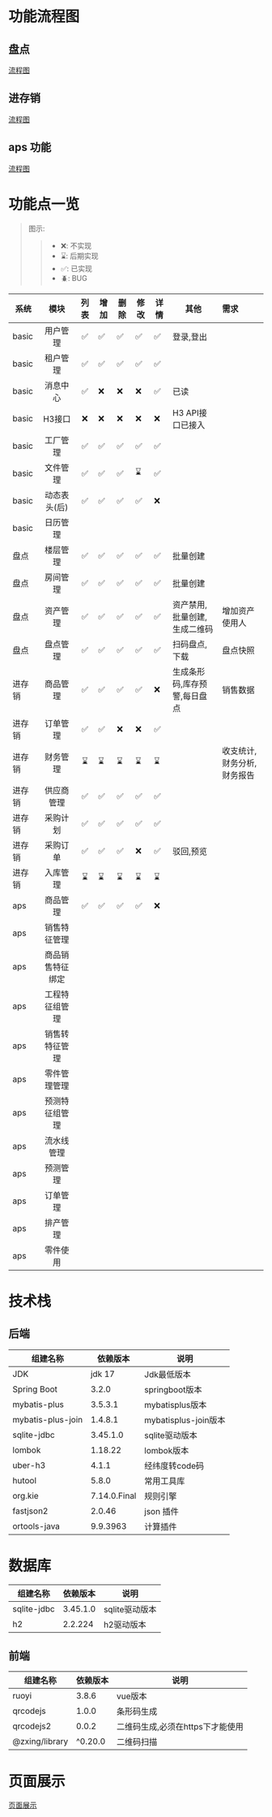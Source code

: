 # 功能流程图

## 盘点

[流程图](./doc/md/propertyCheck.md)

## 进存销

[流程图](./doc/md/jcx.md)

## aps 功能

[流程图](./doc/md/aps.md)

# 功能点一览
> 图示:
> > - ❌: 不实现 
> > - ⌛️: 后期实现 
> > - ✅: 已实现 
> > - 🪲: BUG

| 系统    |    模块    | 列表 | 增加 | 删除 | 修改 | 详情 | 其他              | 需求             |
|-------|:--------:|:--:|----|----|----|----|-----------------|:---------------|
| basic |   用户管理   | ✅  | ✅  | ✅  | ✅  | ✅  | 登录,登出           |                |
| basic |   租户管理   | ✅  | ✅  | ✅  | ✅  | ✅  |                 |                |
| basic |   消息中心   | ✅  | ❌  | ❌  | ❌  | ✅  | 已读              |                |
| basic |   H3接口   | ❌  | ❌  | ❌  | ❌  | ❌  | H3 API接口已接入     |                |
| basic |   工厂管理   | ✅  | ✅  | ✅  | ✅  | ✅  |                 |                |
| basic |   文件管理   | ✅  | ✅  | ✅  | ⌛️ | ✅  |                 |                |
| basic | 动态表头(后)  | ✅  | ✅  | ✅  | ✅  | ❌  |                 |                |
| basic |   日历管理   |    |    |    |    |    |                 |                |
| 盘点    |   楼层管理   | ✅  | ✅  | ✅  | ✅  | ✅  | 批量创建            |                |
| 盘点    |   房间管理   | ✅  | ✅  | ✅  | ✅  | ✅  | 批量创建            |                |
| 盘点    |   资产管理   | ✅  | ✅  | ✅  | ✅  | ✅  | 资产禁用,批量创建,生成二维码 | 增加资产使用人        |
| 盘点    |   盘点管理   | ✅  | ✅  | ✅  | ✅  | ✅  | 扫码盘点,下载         | 盘点快照           |
| 进存销   |   商品管理   | ✅  | ✅  | ✅  | ✅  | ❌  | 生成条形码,库存预警,每日盘点 | 销售数据           |
| 进存销   |   订单管理   | ✅  | ✅  | ❌  | ❌  | ✅  |                 |                |
| 进存销   |   财务管理   | ⌛️ | ⌛️ | ⌛️ | ⌛️ | ⌛️ |                 | 收支统计,财务分析,财务报告 |
| 进存销   |  供应商管理   | ✅  | ✅  | ✅  | ✅  | ✅  |                 |                |
| 进存销   |   采购计划   | ✅  | ✅  | ✅  | ✅  | ✅  |                 |                |
| 进存销   |   采购订单   | ✅  | ✅  | ✅  | ❌  | ✅️ | 驳回,预览           |                |
| 进存销   |   入库管理   | ⌛️ | ⌛️ | ⌛️ | ⌛️ | ⌛️ |                 |                |
| aps   |   商品管理   | ✅  | ✅  | ✅  | ✅  | ❌  |                 |                |
| aps   |  销售特征管理  |    |    |    |    |    |                 |                |
| aps   | 商品销售特征绑定 |    |    |    |    |    |                 |                |
| aps   | 工程特征组管理  |    |    |    |    |    |                 |                |
| aps   | 销售转特征管理  |    |    |    |    |    |                 |                |
| aps   |  零件管理管理  |    |    |    |    |    |                 |                ||
| aps   | 预测特征组管理  |    |    |    |    |    |                 |                |
| aps   |  流水线管理   |    |    |    |    |    |                 |                |
| aps   |   预测管理   |    |    |    |    |    |                 |                |
| aps   |   订单管理   |    |    |    |    |    |                 |                |
| aps   |   排产管理   |    |    |    |    |    |                 |                |
| aps   |   零件使用   |    |    |    |    |    |                 |                |

# 技术栈

## 后端

| 组建名称              | 依赖版本         | 说明                 |
|-------------------|--------------|--------------------|
| JDK               | jdk 17       | Jdk最低版本            |
| Spring Boot       | 3.2.0        | springboot版本       |
| mybatis-plus      | 3.5.3.1      | mybatisplus版本      |
| mybatis-plus-join | 1.4.8.1      | mybatisplus-join版本 |
| sqlite-jdbc       | 3.45.1.0     | sqlite驱动版本         |
| lombok            | 1.18.22      | lombok版本           |
| uber-h3           | 4.1.1        | 经纬度转code码          |
| hutool            | 5.8.0        | 常用工具库              |
| org.kie           | 7.14.0.Final | 规则引擎               |
| fastjson2         | 2.0.46       | json 插件            |
| ortools-java      | 9.9.3963     | 计算插件               |

# 数据库

| 组建名称        | 依赖版本     | 说明         |
|-------------|----------|------------|
| sqlite-jdbc | 3.45.1.0 | sqlite驱动版本 |
| h2          | 2.2.224  | h2驱动版本     |

## 前端

| 组建名称           | 依赖版本    | 说明                  |
|----------------|---------|---------------------|
| ruoyi          | 3.8.6   | vue版本               |
| qrcodejs       | 1.0.0   | 条形码生成               |
| qrcodejs2      | 0.0.2   | 二维码生成,必须在https下才能使用 |
| @zxing/library | ^0.20.0 | 二维码扫描               |

# 页面展示

[页面展示](./doc/md/page-show.md)
